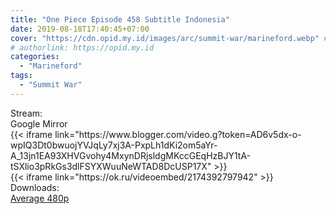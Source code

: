 ```yaml
---
title: "One Piece Episode 458 Subtitle Indonesia"
date: 2019-08-18T17:40:45+07:00
cover: "https://cdn.opid.my.id/images/arc/summit-war/marineford.webp" # Optional, cover
# authorlink: https://opid.my.id
categories:
  - "Marineford"
tags:
  - "Summit War"
---
```

<div class="ui menu violet borderless inverted">
  <div class="header item active">
        Stream:
    </div>
  <a class="active item" data-tab="google">
    <i class="google drive icon"></i> Google
  </a>
  <a class="item nounderline" data-tab="mirror">
    <i class="odnoklassniki icon"></i> Mirror
  </a>
</div>
<div class="ui bottom attached tab segment active" style="border:0 !important;" data-tab="google">
{{< iframe link="https://www.blogger.com/video.g?token=AD6v5dx-o-wpIQ3Dt0bwuojYVJqLy7xj3A-PxpLh1dKi2om5aYr-A_13jn1EA93XHVGvohy4MxynDRjsldgMKccGEqHzBJY1tA-tSXlio3pRkGs3dlFSYXWuuNeWTAD8DcUSP17X" >}}
</div>
<div class="ui bottom attached tab segment" style="border:0 !important;" data-tab="mirror">
{{< iframe link="https://ok.ru/videoembed/2174392797942" >}}
</div>
<div class="ui menu violet borderless inverted">
  <div class="header item active">
        Downloads:
    </div>
  <a class="item nounderline" href="https://ouo.io/v2lB4Z" target="_blank" rel="dofollow"><i class="google drive icon"></i>
    Average 480p</a>
</div>